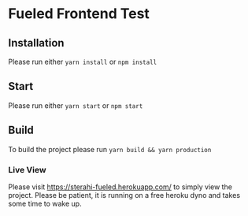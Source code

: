 # Fueled Frontend Test

## Installation
Please run either `yarn install` or `npm install`

## Start
Please run either `yarn start` or `npm start`

## Build
To build the project please run `yarn build && yarn production`

### Live View
Please visit https://sterahi-fueled.herokuapp.com/ to simply view the project. Please be patient, it is running on a free heroku dyno and takes some time to wake up.
